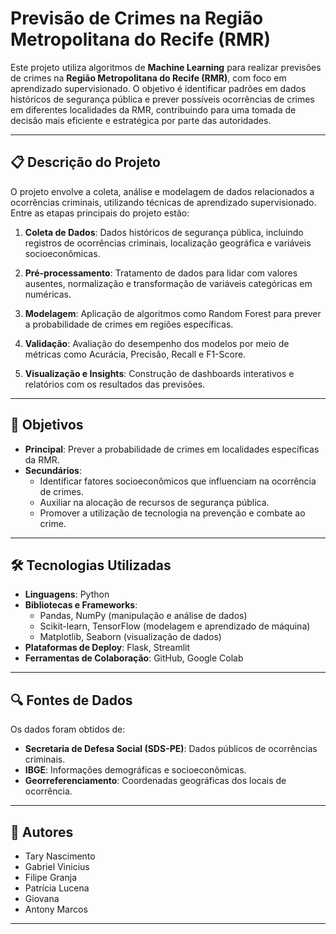# Previsão de Crimes na Região Metropolitana do Recife (RMR)

Este projeto utiliza algoritmos de **Machine Learning** para realizar previsões de crimes na **Região Metropolitana do Recife (RMR)**, com foco em aprendizado supervisionado. O objetivo é identificar padrões em dados históricos de segurança pública e prever possíveis ocorrências de crimes em diferentes localidades da RMR, contribuindo para uma tomada de decisão mais eficiente e estratégica por parte das autoridades.

---

## 📋 **Descrição do Projeto**

O projeto envolve a coleta, análise e modelagem de dados relacionados a ocorrências criminais, utilizando técnicas de aprendizado supervisionado. Entre as etapas principais do projeto estão:

1. **Coleta de Dados**: Dados históricos de segurança pública, incluindo registros de ocorrências criminais, localização geográfica e variáveis socioeconômicas.
   
2. **Pré-processamento**: Tratamento de dados para lidar com valores ausentes, normalização e transformação de variáveis categóricas em numéricas.

3. **Modelagem**: Aplicação de algoritmos como  Random Forest para prever a probabilidade de crimes em regiões específicas.

4. **Validação**: Avaliação do desempenho dos modelos por meio de métricas como Acurácia, Precisão, Recall e F1-Score.

5. **Visualização e Insights**: Construção de dashboards interativos e relatórios com os resultados das previsões.

---

## 🎯 **Objetivos**

- **Principal**: Prever a probabilidade de crimes em localidades específicas da RMR.
- **Secundários**:
  - Identificar fatores socioeconômicos que influenciam na ocorrência de crimes.
  - Auxiliar na alocação de recursos de segurança pública.
  - Promover a utilização de tecnologia na prevenção e combate ao crime.

---

## 🛠️ **Tecnologias Utilizadas**

- **Linguagens**: Python
- **Bibliotecas e Frameworks**: 
  - Pandas, NumPy (manipulação e análise de dados)
  - Scikit-learn, TensorFlow (modelagem e aprendizado de máquina)
  - Matplotlib, Seaborn (visualização de dados)
- **Plataformas de Deploy**: Flask, Streamlit
- **Ferramentas de Colaboração**: GitHub, Google Colab

---

## 🔍 **Fontes de Dados**

Os dados foram obtidos de:
- **Secretaria de Defesa Social (SDS-PE)**: Dados públicos de ocorrências criminais.
- **IBGE**: Informações demográficas e socioeconômicas.
- **Georreferenciamento**: Coordenadas geográficas dos locais de ocorrência.

---

## 👥 **Autores**

- Tary Nascimento  
- Gabriel Vinicius  
- Filipe Granja  
- Patrícia Lucena  
- Giovana  
- Antony Marcos  

---

<!--

## 📈 **Resultados Esperados**

- Previsões confiáveis que permitam planejar estratégias de segurança pública.
- Insights relevantes sobre os fatores que contribuem para a criminalidade.
- Redução de crimes em áreas vulneráveis por meio de ações preventivas baseadas nos resultados do modelo.

---

---

Obrigado por visitar nosso projeto! 💻📊

-->
